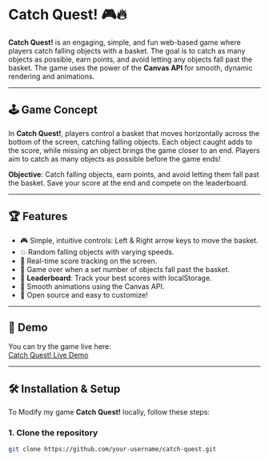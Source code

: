 # Catch Quest! 🎮🔥

**Catch Quest!** is an engaging, simple, and fun web-based game where players catch falling objects with a basket. The goal is to catch as many objects as possible, earn points, and avoid letting any objects fall past the basket. The game uses the power of the **Canvas API** for smooth, dynamic rendering and animations.

---

## 🕹️ **Game Concept**
In **Catch Quest!**, players control a basket that moves horizontally across the bottom of the screen, catching falling objects. Each object caught adds to the score, while missing an object brings the game closer to an end. Players aim to catch as many objects as possible before the game ends!

**Objective**: Catch falling objects, earn points, and avoid letting them fall past the basket. Save your score at the end and compete on the leaderboard.

---

## 🏆 **Features**
- 🎮 Simple, intuitive controls: Left & Right arrow keys to move the basket.
- 💥 Random falling objects with varying speeds.
- 📝 Real-time score tracking on the screen.
- 🛑 Game over when a set number of objects fall past the basket.
- 🌟 **Leaderboard**: Track your best scores with localStorage.
- 🔄 Smooth animations using the Canvas API.
- 🔧 Open source and easy to customize!

---

## 🚀 **Demo**
You can try the game live here:  
[Catch Quest! Live Demo](https://luis33k.github.io/CatchQuest/)

---

## 🛠️ **Installation & Setup**

To Modify my game **Catch Quest!** locally, follow these steps:

### 1. Clone the repository
```bash
git clone https://github.com/your-username/catch-quest.git
